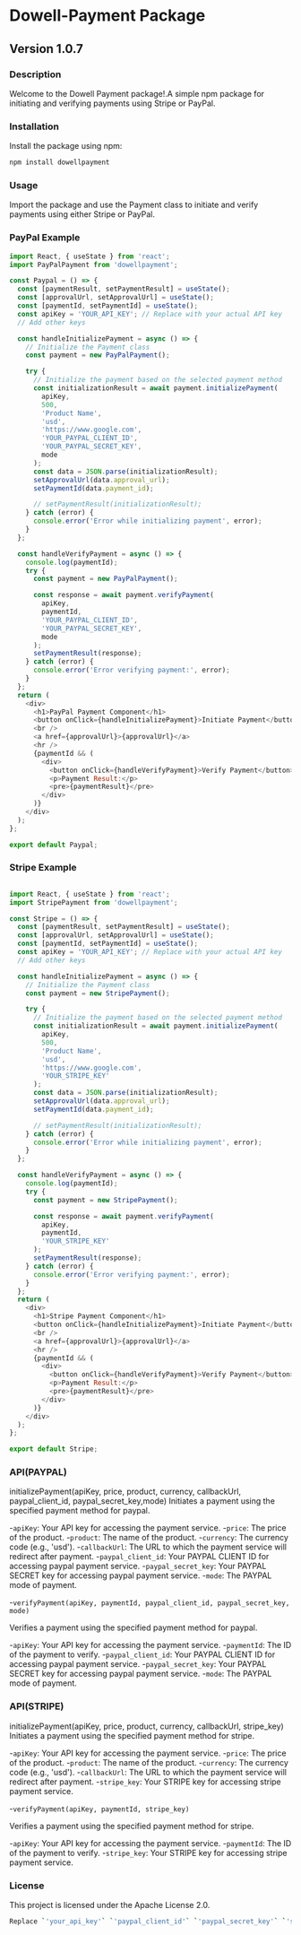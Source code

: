 # Dowell-Payment Package

## Version 1.0.7

### Description

Welcome to the Dowell Payment package!.A simple npm package for initiating and verifying payments using Stripe or PayPal.

### Installation

Install the package using npm:

```bash
npm install dowellpayment
```

### Usage

Import the package and use the Payment class to initiate and verify payments using either Stripe or PayPal.

### PayPal Example

```javascript
import React, { useState } from 'react';
import PayPalPayment from 'dowellpayment';

const Paypal = () => {
  const [paymentResult, setPaymentResult] = useState();
  const [approvalUrl, setApprovalUrl] = useState();
  const [paymentId, setPaymentId] = useState();
  const apiKey = 'YOUR_API_KEY'; // Replace with your actual API key
  // Add other keys

  const handleInitializePayment = async () => {
    // Initialize the Payment class
    const payment = new PayPalPayment();

    try {
      // Initialize the payment based on the selected payment method
      const initializationResult = await payment.initializePayment(
        apiKey,
        500,
        'Product Name',
        'usd',
        'https://www.google.com',
        'YOUR_PAYPAL_CLIENT_ID',
        'YOUR_PAYPAL_SECRET_KEY',
        mode
      );
      const data = JSON.parse(initializationResult);
      setApprovalUrl(data.approval_url);
      setPaymentId(data.payment_id);

      // setPaymentResult(initializationResult);
    } catch (error) {
      console.error('Error while initializing payment', error);
    }
  };

  const handleVerifyPayment = async () => {
    console.log(paymentId);
    try {
      const payment = new PayPalPayment();

      const response = await payment.verifyPayment(
        apiKey,
        paymentId,
        'YOUR_PAYPAL_CLIENT_ID',
        'YOUR_PAYPAL_SECRET_KEY',
        mode
      );
      setPaymentResult(response);
    } catch (error) {
      console.error('Error verifying payment:', error);
    }
  };
  return (
    <div>
      <h1>PayPal Payment Component</h1>
      <button onClick={handleInitializePayment}>Initiate Payment</button>
      <br />
      <a href={approvalUrl}>{approvalUrl}</a>
      <hr />
      {paymentId && (
        <div>
          <button onClick={handleVerifyPayment}>Verify Payment</button>
          <p>Payment Result:</p>
          <pre>{paymentResult}</pre>
        </div>
      )}
    </div>
  );
};

export default Paypal;

```

### Stripe Example

```javascript

import React, { useState } from 'react';
import StripePayment from 'dowellpayment';

const Stripe = () => {
  const [paymentResult, setPaymentResult] = useState();
  const [approvalUrl, setApprovalUrl] = useState();
  const [paymentId, setPaymentId] = useState();
  const apiKey = 'YOUR_API_KEY'; // Replace with your actual API key
  // Add other keys

  const handleInitializePayment = async () => {
    // Initialize the Payment class
    const payment = new StripePayment();

    try {
      // Initialize the payment based on the selected payment method
      const initializationResult = await payment.initializePayment(
        apiKey,
        500,
        'Product Name',
        'usd',
        'https://www.google.com',
        'YOUR_STRIPE_KEY'
      );
      const data = JSON.parse(initializationResult);
      setApprovalUrl(data.approval_url);
      setPaymentId(data.payment_id);

      // setPaymentResult(initializationResult);
    } catch (error) {
      console.error('Error while initializing payment', error);
    }
  };

  const handleVerifyPayment = async () => {
    console.log(paymentId);
    try {
      const payment = new StripePayment();

      const response = await payment.verifyPayment(
        apiKey,
        paymentId,
        'YOUR_STRIPE_KEY'
      );
      setPaymentResult(response);
    } catch (error) {
      console.error('Error verifying payment:', error);
    }
  };
  return (
    <div>
      <h1>Stripe Payment Component</h1>
      <button onClick={handleInitializePayment}>Initiate Payment</button>
      <br />
      <a href={approvalUrl}>{approvalUrl}</a>
      <hr />
      {paymentId && (
        <div>
          <button onClick={handleVerifyPayment}>Verify Payment</button>
          <p>Payment Result:</p>
          <pre>{paymentResult}</pre>
        </div>
      )}
    </div>
  );
};

export default Stripe;

```

### API(PAYPAL)

initializePayment(apiKey, price, product, currency, callbackUrl, paypal_client_id, paypal_secret_key,mode)
Initiates a payment using the specified payment method for paypal.

-`apiKey`: Your API key for accessing the payment service.
-`price`: The price of the product.
-`product`: The name of the product.
-`currency`: The currency code (e.g., 'usd').
-`callbackUrl`: The URL to which the payment service will redirect after payment.
-`paypal_client_id`: Your PAYPAL CLIENT ID for accessing paypal payment service.
-`paypal_secret_key`: Your PAYPAL SECRET key for accessing paypal payment service.
-`mode`: The PAYPAL mode of payment.

-`verifyPayment(apiKey, paymentId, paypal_client_id, paypal_secret_key, mode)`

Verifies a payment using the specified payment method for paypal.

-`apiKey`: Your API key for accessing the payment service.
-`paymentId`: The ID of the payment to verify.
-`paypal_client_id`: Your PAYPAL CLIENT ID for accessing paypal payment service.
-`paypal_secret_key`: Your PAYPAL SECRET key for accessing paypal payment service.
-`mode`: The PAYPAL mode of payment.

### API(STRIPE)

initializePayment(apiKey, price, product, currency, callbackUrl, stripe_key)
Initiates a payment using the specified payment method for stripe.

-`apiKey`: Your API key for accessing the payment service.
-`price`: The price of the product.
-`product`: The name of the product.
-`currency`: The currency code (e.g., 'usd').
-`callbackUrl`: The URL to which the payment service will redirect after payment.
-`stripe_key`: Your STRIPE key for accessing stripe payment service.

-`verifyPayment(apiKey, paymentId, stripe_key)`

Verifies a payment using the specified payment method for stripe.

-`apiKey`: Your API key for accessing the payment service.
-`paymentId`: The ID of the payment to verify.
-`stripe_key`: Your STRIPE key for accessing stripe payment service.

### License

This project is licensed under the Apache License 2.0.

``` bash
Replace `'your_api_key'` `'paypal_client_id'` `'paypal_secret_key'` `'stripe_key'` with your actual API key for both the initialization and verification calls. Make sure to include this README.md file in the root directory of your npm package. This README will provide users with an overview of your package, installation instructions, usage examples, and information about the API and license.

```
